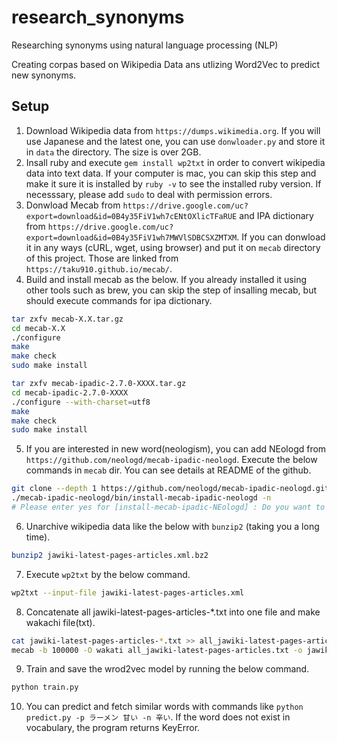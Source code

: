 # research_synonyms

Researching synonyms using natural language processing (NLP)

Creating corpas based on Wikipedia Data ans utlizing Word2Vec to predict new synonyms.

## Setup

1. Download Wikipedia data from `https://dumps.wikimedia.org`. If you will use Japanese and the latest one, you can use `donwloader.py` and store it in `data` the directory. The size is over 2GB.
2. Insall ruby and execute `gem install wp2txt` in order to convert wikipedia data into text data. If your computer is mac, you can skip this step and make it sure it is installed by `ruby -v` to see the installed ruby version. If necesssary, please add `sudo` to deal with permission errors.
3. Donwload Mecab from `https://drive.google.com/uc?export=download&id=0B4y35FiV1wh7cENtOXlicTFaRUE` and IPA dictionary from `https://drive.google.com/uc?export=download&id=0B4y35FiV1wh7MWVlSDBCSXZMTXM`. If you can donwload it in any ways (cURL, wget, using browser) and put it on `mecab` directory of this project. Those are linked from `https://taku910.github.io/mecab/`.
4. Build and install mecab as the below. If you already installed it using other tools such as brew, you can skip the step of insalling mecab, but should execute commands for ipa dictionary.

```.sh
tar zxfv mecab-X.X.tar.gz
cd mecab-X.X
./configure
make
make check
sudo make install

tar zxfv mecab-ipadic-2.7.0-XXXX.tar.gz
cd mecab-ipadic-2.7.0-XXXX
./configure --with-charset=utf8
make
make check
sudo make install
```

5. If you are interested in new word(neologism), you can add NEologd from `https://github.com/neologd/mecab-ipadic-neologd`. Execute the below commands in `mecab` dir. You can see details at README of the github.

```.sh
git clone --depth 1 https://github.com/neologd/mecab-ipadic-neologd.git
./mecab-ipadic-neologd/bin/install-mecab-ipadic-neologd -n
# Please enter yes for [install-mecab-ipadic-NEologd] : Do you want to install mecab-ipadic-NEologd? Type yes or no
```

6. Unarchive wikipedia data like the below with `bunzip2` (taking you a long time).

```.sh
bunzip2 jawiki-latest-pages-articles.xml.bz2
```

7. Execute `wp2txt` by the below command.

```.sh
wp2txt --input-file jawiki-latest-pages-articles.xml
```

8. Concatenate all jawiki-latest-pages-articles-*.txt into one file and make wakachi file(txt).

```.sh
cat jawiki-latest-pages-articles-*.txt >> all_jawiki-latest-pages-articles.txt
mecab -b 100000 -O wakati all_jawiki-latest-pages-articles.txt -o jawiki_wakachi.txt
```

9. Train and save the wrod2vec model by running the below command.

```.sh
python train.py
```

10.  You can predict and fetch similar words with commands like `python predict.py -p ラーメン 甘い -n 辛い`.
If the word does not exist in vocabulary, the program returns KeyError.
